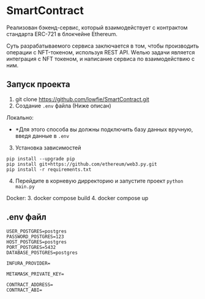# SmartContract
Реализован бэкенд-сервис, который взаимодействует с контрактом стандарта ERC-721 в блокчейне Ethereum.

Суть разрабатываемого сервиса заключается в том, чтобы производить операции с NFT-токеном, используя REST API.
Wелью задачи является интеграция с NFT токеном, и написание сервиса по взаимодействию с ним.

## Запуск проекта 
1. git clone https://github.com/lowfie/SmartContract.git
2. Создание `.env` файла (Ниже описан)

Локально:
- *Для этого способа вы должны подключить базу данных вручную, введя данные в `.env`

3. Установка зависимостей
```
pip install --upgrade pip
pip install git+https://github.com/ethereum/web3.py.git
pip install -r requirements.txt
```
4. Перейдите в корневую дирректорию и запустите проект `python main.py`

Docker:
3. docker compose build 
4. docker compose up


## .env файл
```
USER_POSTGRES=postgres
PASSWORD_POSTGRES=123
HOST_POSTGRES=postgres
PORT_POSTGRES=5432
DATABASE_POSTGRES=postgres

INFURA_PROVIDER=

METAMASK_PRIVATE_KEY=

CONTRACT_ADDRESS=
CONTRACT_ABI=
```
